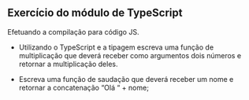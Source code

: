 ## Exercício do módulo de TypeScript

Efetuando a compilação para código JS.

- Utilizando o TypeScript e a tipagem escreva uma função de multiplicação que deverá
receber como argumentos dois números e retornar a multiplicação deles.

- Escreva uma função de saudação que deverá receber um nome e retornar a concatenação “Olá “ + nome; 